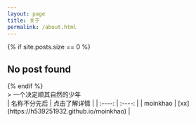 ```yaml
---
layout: page
title: 关于
permalink: /about.html
---
```


{% if site.posts.size == 0 %}
  <h2>No post found</h2>
{% endif %}



<br>
> 一个决定顺其自然的少年
<br>
|  名称不分先后   | 点击了解详情  |
|  :----:  |  :----:  |
| moinkhao | [xx](https://h539251932.github.io/moinkhao) |
